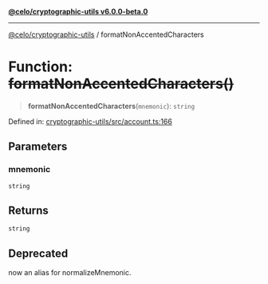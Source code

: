 [**@celo/cryptographic-utils v6.0.0-beta.0**](../README.md)

***

[@celo/cryptographic-utils](../globals.md) / formatNonAccentedCharacters

# Function: ~~formatNonAccentedCharacters()~~

> **formatNonAccentedCharacters**(`mnemonic`): `string`

Defined in: [cryptographic-utils/src/account.ts:166](https://github.com/celo-org/developer-tooling/blob/master/packages/sdk/cryptographic-utils/src/account.ts#L166)

## Parameters

### mnemonic

`string`

## Returns

`string`

## Deprecated

now an alias for normalizeMnemonic.
